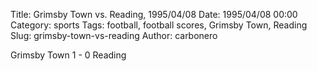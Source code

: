 Title: Grimsby Town vs. Reading, 1995/04/08
Date: 1995/04/08 00:00
Category: sports
Tags: football, football scores, Grimsby Town, Reading
Slug: grimsby-town-vs-reading
Author: carbonero


Grimsby Town 1 - 0 Reading
